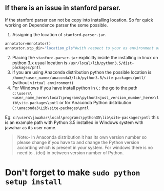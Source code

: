 
## If there is an issue in stanford parser. 
If the stanford parser can not be copy into installing location. So for quick working on Dependence parser the some possible. 
1. Assigning the location of `stanford-parser.jar`.
```python
annotator=Annotator()
annotator.stp_dir="location_pls"#with respect to your os environment or follow the below steps
``` 
2. Placing the `stanford-parser.jar` explicitly inside the installing in linux on python 3.x usual location is 
`/usr/local/lib/python3.5/dist-packages/pntl`  
3.  if you are using Anaconda distribution python the possible location is `/home/<user_name>/anaconda3/lib/python3.5/site-packages/pntl/` (without `virtual environment`)
4.  For Windows if you have install python in `C:` the go to the path  
`c:\users\<user_name_here>\local\programs\python3<just_version_number_here>\lib\site-packages\pntl` 
or for Anaconda Python distribution `C:\anaconda3\Lib\site-packages\pntl`

 Eg:
`c:\users\jawahar\local\programs\python35\lib\site-packages\pntl`
this is an example path with Python 3.5 installed in Windows system with jawahar as its user name.

> Note:- In Anaconda distribution it has its own version number so please change if you have to and change the Python version according which is present in your system. For windows there is no need to `.`(dot) in between version number of Python.

# Don't forget to make `sudo python setup install`
